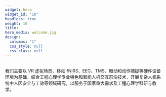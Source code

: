 ```yaml
---
widget: hero
widget_id: "10"
headless: true
weight: 10
title: 
hero_media: welcome.jpg
design:
  columns: "1"
  css_style: null
  css_class: null
---
```


<br>
我们主要以 VR 虚拟场景、移动 fNIRS、EEG、TMS、眼动和动作捕捉等硬件设备环境为基础，结合工程心理学专业特色和智能人机交互前沿技术，开展复杂人机系统中人因安全与工效等领域研究，以服务于国家重大需求及工程心理学科研与教学。


